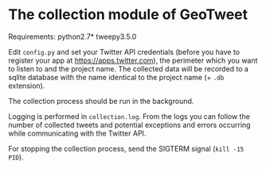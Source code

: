 # The collection module of GeoTweet

Requirements:
python2.7*
tweepy3.5.0

Edit ```config.py``` and set your Twitter API credentials (before you have to register your app at https://apps.twitter.com), the perimeter which you want to listen to and the project name. The collected data will be recorded to a sqlite database with the name identical to the project name (+ ```.db``` extension).

The collection process should be run in the background.

Logging is performed in ```collection.log```. From the logs you can follow the number of collected tweets and potential exceptions and errors occurring while communicating with the Twitter API.

For stopping the collection process, send the SIGTERM signal (```kill -15 PID```).
